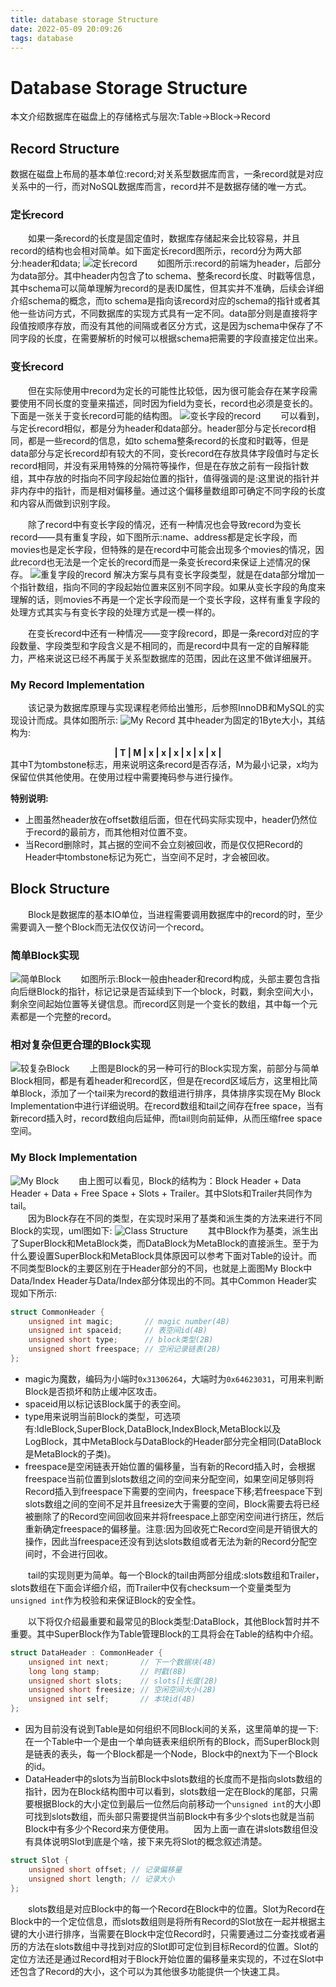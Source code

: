 ```yaml
---
title: database storage Structure
date: 2022-05-09 20:09:26
tags: database
---
```

# Database Storage Structure
本文介绍数据库在磁盘上的存储格式与层次:Table->Block->Record

## Record Structure
数据在磁盘上布局的基本单位:record;对关系型数据库而言，一条record就是对应关系中的一行，而对NoSQL数据库而言，record并不是数据存储的唯一方式。

### 定长record
&emsp;&emsp;如果一条record的长度是固定值时，数据库存储起来会比较容易，并且record的结构也会相对简单。如下面定长record图所示，record分为两大部分:header和data;
![定长record](fixed_length_record.png)
&emsp;&emsp;如图所示:record的前端为header，后部分为data部分。其中header内包含了to schema、整条record长度、时戳等信息，其中schema可以简单理解为record的是表ID属性，但其实并不准确，后续会详细介绍schema的概念，而to schema是指向该record对应的schema的指针或者其他一些访问方式，不同数据库的实现方式具有一定不同。data部分则是直接将字段值按顺序存放，而没有其他的间隔或者区分方式，这是因为schema中保存了不同字段的长度，在需要解析的时候可以根据schema把需要的字段直接定位出来。

### 变长record
&emsp;&emsp;但在实际使用中record为定长的可能性比较低，因为很可能会存在某字段需要使用不同长度的变量来描述，同时因为field为变长，record也必须是变长的。下面是一张关于变长record可能的结构图。
![变长字段的record](non_fixed_length_record.png)
&emsp;&emsp;可以看到，与定长record相似，都是分为header和data部分。header部分与定长record相同，都是一些record的信息，如to schema整条record的长度和时戳等，但是data部分与定长record却有较大的不同，变长record在存放具体字段值时与定长record相同，并没有采用特殊的分隔符等操作，但是在存放之前有一段指针数组，其中存放的时指向不同字段起始位置的指针，值得强调的是:这里说的指针并非内存中的指针，而是相对偏移量。通过这个偏移量数组即可确定不同字段的长度和内容从而做到识别字段。
 
&emsp;&emsp;除了record中有变长字段的情况，还有一种情况也会导致record为变长record——具有重复字段，如下图所示:name、address都是定长字段，而movies也是定长字段，但特殊的是在record中可能会出现多个movies的情况，因此record也无法是一个定长的record而是一条变长record来保证上述情况的保存。
![重复字段的record](repeated_field_record.png)
解决方案与具有变长字段类型，就是在data部分增加一个指针数组，指向不同的字段起始位置来区别不同字段。如果从变长字段的角度来理解的话，则movies不再是一个定长字段而是一个变长字段，这样有重复字段的处理方式其实与有变长字段的处理方式是一模一样的。

&emsp;&emsp;在变长record中还有一种情况——变字段record，即是一条record对应的字段数量、字段类型和字段含义是不相同的，而是record中具有一定的自解释能力，严格来说这已经不再属于关系型数据库的范围，因此在这里不做详细展开。

### My Record Implementation
&emsp;&emsp;该记录为数据库原理与实现课程老师给出雏形，后参照InnoDB和MySQL的实现设计而成。具体如图所示:
![My Record](my_record.png)
其中header为固定的1Byte大小，其结构为:  
<center>
<B>| T | M | x | x | x | x | x | x |</B>
</center>  
其中T为tombstone标志，用来说明这条record是否存活，M为最小记录，x均为保留位供其他使用。在使用过程中需要掩码参与进行操作。  

**特别说明:**

- 上图虽然header放在offset数组后面，但在代码实际实现中，header仍然位于record的最前方，而其他相对位置不变。
- 当Record删除时，其占据的空间不会立刻被回收，而是仅仅把Record的Header中tombstone标记为死亡，当空间不足时，才会被回收。

## Block Structure
&emsp;&emsp;Block是数据库的基本IO单位，当进程需要调用数据库中的record的时，至少需要调入一整个Block而无法仅仅访问一个record。

### 简单Block实现
![简单Block](simple_block.png)
&emsp;&emsp;如图所示:Block一般由header和record构成，头部主要包含指向后继Block的指针，标记记录是否延续到下一个block，时戳，剩余空间大小，剩余空间起始位置等关键信息。而record区则是一个变长的数组，其中每一个元素都是一个完整的record。

### 相对复杂但更合理的Block实现
![较复杂Block](complex_block.png)
&emsp;&emsp;上图是Block的另一种可行的Block实现方案，前部分与简单Block相同，都是有着header和record区，但是在record区域后方，这里相比简单Block，添加了一个tail来为record的数组进行排序，具体排序实现在My Block Implementation中进行详细说明。在record数组和tail之间存在free space，当有新record插入时，record数组向后延伸，而tail则向前延伸，从而压缩free space空间。

### My Block Implementation
![My Block](my_block.png)
&emsp;&emsp;由上图可以看见，Block的结构为：Block Header + Data Header + Data + Free Space + Slots + Trailer。其中Slots和Trailer共同作为tail。  
&emsp;&emsp;因为Block存在不同的类型，在实现时采用了基类和派生类的方法来进行不同Block的实现，uml图如下:
![Class Structure](block_implement.png)
&emsp;&emsp;其中Block作为基类，派生出了SuperBlock和MetaBlock类，而DataBlock为MetaBlock的直接派生。至于为什么要设置SuperBlock和MetaBlock具体原因可以参考下面对Table的设计。而不同类型Block的主要区别在于Header部分的不同，也就是上面图My Block中Data/Index Header与Data/Index部分体现出的不同。其中Common Header实现如下所示:
``` c++
struct CommonHeader {
    unsigned int magic;       // magic number(4B)
    unsigned int spaceid;     // 表空间id(4B)
    unsigned short type;      // block类型(2B)
    unsigned short freespace; // 空闲记录链表(2B)
};
```
- magic为魔数，编码为小端时```0x31306264```，大端时为```0x64623031```，可用来判断Block是否损坏和防止缓冲区攻击。
- spaceid用以标记该Block属于的表空间。
- type用来说明当前Block的类型，可选项有:IdleBlock,SuperBlock,DataBlock,IndexBlock,MetaBlock以及LogBlock，其中MetaBlock与DataBlock的Header部分完全相同(DataBlock是MetaBlock的子类)。
- freespace是空闲链表开始位置的偏移量，当有新的Record插入时，会根据freespace当前位置到slots数组之间的空间来分配空间，如果空间足够则将Record插入到freespace下需要的空间内，freespace下移;若freespace下到slots数组之间的空间不足并且freesize大于需要的空间，Block需要去将已经被删除了的Record空间回收回来并将freespace上部空闲空间进行挤压，然后重新确定freespace的偏移量。注意:因为回收死亡Record空间是开销很大的操作，因此当freespace还没有到达slots数组或者无法为新的Record分配空间时，不会进行回收。

&emsp;&emsp;tail的实现则更为简单。每一个Block的tail由两部分组成:slots数组和Trailer，slots数组在下面会详细介绍，而Trailer中仅有checksum一个变量类型为```unsigned int```作为校验和来保证Block的安全性。

&emsp;&emsp;以下将仅介绍最重要和最常见的Block类型:DataBlock，其他Block暂时并不重要。其中SuperBlock作为Table管理Block的工具将会在Table的结构中介绍。
``` c++
struct DataHeader : CommonHeader {
    unsigned int next;       // 下一个数据块(4B)
    long long stamp;         // 时戳(8B)
    unsigned short slots;    // slots[]长度(2B)
    unsigned short freesize; // 空闲空间大小(2B)
    unsigned int self;       // 本块id(4B)
};
```
- 因为目前没有说到Table是如何组织不同Block间的关系，这里简单的提一下:在一个Table中一个是由一个单向链表来组织所有的Block，而SuperBlock则是链表的表头，每一个Block都是一个Node，Block中的next为下一个Block的id。  
- DataHeader中的slots为当前Block中slots数组的长度而不是指向slots数组的指针，因为在Block结构图中可以看到，slots数组一定在Block的尾部，只需要根据Block的大小定位到最后一位然后向前移动一个```unsigned int```的大小即可找到slots数组，而头部只需要提供当前Block中有多少个slots也就是当前Block中有多少个Record来方便使用。
&emsp;&emsp;因为上面一直在讲slots数组但没有具体说明Slot到底是个啥，接下来先将Slot的概念叙述清楚。  
``` c++
struct Slot {
    unsigned short offset; // 记录偏移量
    unsigned short length; // 记录大小
};
```
&emsp;&emsp;slots数组是对应Block中的每一个Record在Block中的位置。Slot为Record在Block中的一个定位信息，而slots数组则是将所有Record的Slot放在一起并根据主键的大小进行排序，当需要在Block中定位Record时，只需要通过二分查找或者遍历的方法在slots数组中寻找到对应的Slot即可定位到目标Record的位置。Slot的定位方法还是通过Record相对于Block开始位置的偏移量来实现的，不过在Slot中还包含了Record的大小，这个可以为其他很多功能提供一个快速工具。
